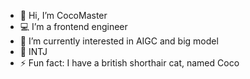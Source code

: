 - 👋 Hi, I’m CocoMaster
- 💻 I’m a frontend engineer
- 👀 I’m currently interested in AIGC and big model
- 🧠 INTJ
- ⚡ Fun fact: I have a british shorthair cat, named Coco


<!---
cocomastergo/cocomastergo is a ✨ special ✨ repository because its `README.md` (this file) appears on your GitHub profile.
You can click the Preview link to take a look at your changes.
--->

